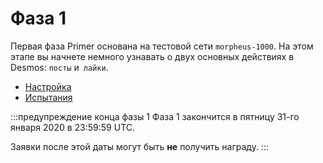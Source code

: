 # Фаза 1
Первая фаза Primer основана на тестовой сети `morpheus-1000`. На этом этапе вы начнете немного узнавать о двух основных действиях в Desmos: `посты` и` лайки`.

- [Настройка](setup/README_RU.md)
- [Испытания](challenges/README_RU.md)

:::предупреждение конца фазы 1 
Фаза 1 закончится в пятницу 31-го января 2020 в 23:59:59 UTC. 

Заявки после этой даты могут быть **не** получить награду. 
:::
